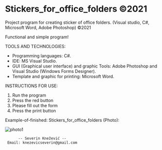 # Stickers_for_office_folders ©2021
Project program for creating sticker of office folders. (Visual studio, C#, Microsoft Word, Adobe Photoshop) ©2021

Functional and simple program!


TOOLS AND TECHNOLOGIES: 
   - Programming languages: C#.
   - IDE: MS Visual Studio.
   - GUI (Graphical user interface) and graphic Tools:  Adobe Photoshop and  Visual Studio (Windows Forms Designer).
   - Template and graphic for printing:  Microsoft Word.
 
 
INSTRUCTIONS FOR USE:
  1.  Run the program
  2.  Press the red button
  3.  Please fill out the form
  4.  Press the print button


Example-of-finished: Stickers_for_office_folders (Photo):

![photo1](https://user-images.githubusercontent.com/81822988/113845184-87406e00-9795-11eb-9951-85ab89976997.jpg)




          -- Severin Knežević --
     Email: knezevicseverin@gmail.com
